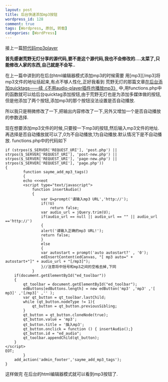 ```yaml
--- 
layout: post
title: 后台快速添加mp3按钮
wordpress_id: 128
comment: true
tags: [Wordpress, 原创, 转载]
categories: [WordPress]
---
```

接上一篇[短代码mp3player](/2011/05/shortcode-enable-mp3player.html)

**首先感谢荒野无灯分享的源代码,要不是这个源代码,我也不会修改的....太菜了,只能修改人家的东西,自己就是不会写..**

在上一篇中讲到的在后台html编辑器模式添加mp3的时候需要 用[mp3\]\[/mp3]将mp3文件的地址括起来,有点不够人性化,正好我看到 荒野无灯的那篇文章[在后台添加quicktags——续《不用audio-player插件也播放mp3》](http://www.ihacklog.com/wordpress/plugins/add-media-quicktags-for-wp.html) 中,用functions.php中的函数就可以给后台quicktag添加按钮,由于荒野无灯也是为添加多媒体做的按钮,但是他添加了两个按钮,添加mp3的那个按钮没法设置是否自动播放.

所以我只是稍微修改了一下,把输出内容修改了一下,另外又增加一个是否自动播放的参数选择.

现在想要添加mp3文件的时候,只要按一下mp3的按钮,然后输入mp3文件的地址.再选择是否自动播放就可以了,0为不自动播放,1为自动播放.默认情况下是不自动播放.
functions.php中的代码如下

    if (strpos($_SERVER['REQUEST_URI'], 'post.php') || strpos($_SERVER['REQUEST_URI'], 'post-new.php') || strpos($_SERVER['REQUEST_URI'], 'page-new.php') || strpos($_SERVER['REQUEST_URI'], 'page.php'))
    {
            function sayme_add_mp3_tags()
            {
            echo <<<eot
            <script type="text/javascript">
                function insertAudio()
                {
                    var U=prompt('请输入mp3 URL','http://');
                    if(!U)
                        return false;
                    var audio_url = jQuery.trim(U);
                    if(audio_url == null || audio_url == "" || audio_url =='http://')
                    {
                    alert('请输入正确的mp3 URL!');
                    return false;
                    }
                    else
                    {
                    var autostart = prompt('auto autostart?' , '0');
                    edInsertContent(edCanvas, "[ mp3 auto=" + autostart+"]" + audio_url + "[/mp3]");
                    }//注意将中括号和mp3之间的空格去掉,下同
                }
        if(document.getElementById("ed_toolbar"))
        {
            qt_toolbar = document.getElementById("ed_toolbar");
            edButtons[edButtons.length] = new edButton('mp3' ,'mp3' ,'[ mp3]' ,'[/mp3]' ,'' );
            var qt_button = qt_toolbar.lastChild;
            while (qt_button.nodeType != 1){
                qt_button = qt_button.previousSibling;
            }
            qt_button = qt_button.cloneNode(true);
            qt_button.value = 'mp3';
            qt_button.title = '插入mp3';
            qt_button.onclick = function () { insertAudio();}
            qt_button.id = "ed_audio";
            qt_toolbar.appendChild(qt_button);
        }
    </script>
    EOT;
            }
        add_action('admin_footer','sayme_add_mp3_tags');
    }
这样做完 在后台的html编辑器模式就可以看到mp3按钮了.
